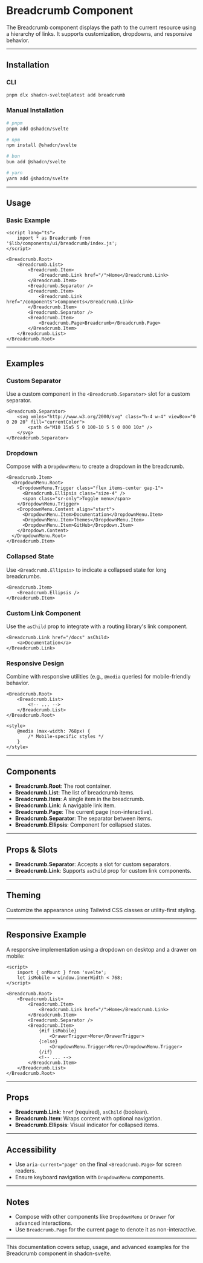 # Breadcrumb Component

The Breadcrumb component displays the path to the current resource using a hierarchy of links. It supports customization, dropdowns, and responsive behavior.

---

## Installation

### CLI

```bash
pnpm dlx shadcn-svelte@latest add breadcrumb
```

### Manual Installation

```bash
# pnpm
pnpm add @shadcn/svelte

# npm
npm install @shadcn/svelte

# bun
bun add @shadcn/svelte

# yarn
yarn add @shadcn/svelte
```

---

## Usage

### Basic Example

```svelte
<script lang="ts">
	import * as Breadcrumb from '$lib/components/ui/breadcrumb/index.js';
</script>

<Breadcrumb.Root>
	<Breadcrumb.List>
		<Breadcrumb.Item>
			<Breadcrumb.Link href="/">Home</Breadcrumb.Link>
		</Breadcrumb.Item>
		<Breadcrumb.Separator />
		<Breadcrumb.Item>
			<Breadcrumb.Link href="/components">Components</Breadcrumb.Link>
		</Breadcrumb.Item>
		<Breadcrumb.Separator />
		<Breadcrumb.Item>
			<Breadcrumb.Page>Breadcrumb</Breadcrumb.Page>
		</Breadcrumb.Item>
	</Breadcrumb.List>
</Breadcrumb.Root>
```

---

## Examples

### Custom Separator

Use a custom component in the `<Breadcrumb.Separator>` slot for a custom separator.

```svelte
<Breadcrumb.Separator>
	<svg xmlns="http://www.w3.org/2000/svg" class="h-4 w-4" viewBox="0 0 20 20" fill="currentColor">
		<path d="M10 15a5 5 0 100-10 5 5 0 000 10z" />
	</svg>
</Breadcrumb.Separator>
```

### Dropdown

Compose with a `DropdownMenu` to create a dropdown in the breadcrumb.

```svelte
<Breadcrumb.Item>
  <DropdownMenu.Root>
    <DropdownMenu.Trigger class="flex items-center gap-1">
      <Breadcrumb.Ellipsis class="size-4" />
      <span class="sr-only">Toggle menu</span>
    </DropdownMenu.Trigger>
    <DropdownMenu.Content align="start">
      <DropdownMenu.Item>Documentation</DropdownMenu.Item>
      <DropdownMenu.Item>Themes</DropdownMenu.Item>
      <DropdownMenu.Item>GitHub</Dropdown.Item>
    </Dropdown.Content>
  </DropdownMenu.Root>
</Breadcrumb.Item>
```

### Collapsed State

Use `<Breadcrumb.Ellipsis>` to indicate a collapsed state for long breadcrumbs.

```svelte
<Breadcrumb.Item>
	<Breadcrumb.Ellipsis />
</Breadcrumb.Item>
```

### Custom Link Component

Use the `asChild` prop to integrate with a routing library's link component.

```svelte
<Breadcrumb.Link href="/docs" asChild>
	<a>Documentation</a>
</Breadcrumb.Link>
```

### Responsive Design

Combine with responsive utilities (e.g., `@media` queries) for mobile-friendly behavior.

```svelte
<Breadcrumb.Root>
	<Breadcrumb.List>
		<!-- ... -->
	</Breadcrumb.List>
</Breadcrumb.Root>

<style>
	@media (max-width: 768px) {
		/* Mobile-specific styles */
	}
</style>
```

---

## Components

- **Breadcrumb.Root**: The root container.
- **Breadcrumb.List**: The list of breadcrumb items.
- **Breadcrumb.Item**: A single item in the breadcrumb.
- **Breadcrumb.Link**: A navigable link item.
- **Breadcrumb.Page**: The current page (non-interactive).
- **Breadcrumb.Separator**: The separator between items.
- **Breadcrumb.Ellipsis**: Component for collapsed states.

---

## Props & Slots

- **Breadcrumb.Separator**: Accepts a slot for custom separators.
- **Breadcrumb.Link**: Supports `asChild` prop for custom link components.

---

## Theming

Customize the appearance using Tailwind CSS classes or utility-first styling.

---

## Responsive Example

A responsive implementation using a dropdown on desktop and a drawer on mobile:

```svelte
<script>
	import { onMount } from 'svelte';
	let isMobile = window.innerWidth < 768;
</script>

<Breadcrumb.Root>
	<Breadcrumb.List>
		<Breadcrumb.Item>
			<Breadcrumb.Link href="/">Home</Breadcrumb.Link>
		</Breadcrumb.Item>
		<Breadcrumb.Separator />
		<Breadcrumb.Item>
			{#if isMobile}
				<DrawerTrigger>More</DrawerTrigger>
			{:else}
				<DropdownMenu.Trigger>More</DropdownMenu.Trigger>
			{/if}
			<!-- ... -->
		</Breadcrumb.Item>
	</Breadcrumb.List>
</Breadcrumb.Root>
```

---

## Props

- **Breadcrumb.Link**: `href` (required), `asChild` (boolean).
- **Breadcrumb.Item**: Wraps content with optional navigation.
- **Breadcrumb.Ellipsis**: Visual indicator for collapsed items.

---

## Accessibility

- Use `aria-current="page"` on the final `<Breadcrumb.Page>` for screen readers.
- Ensure keyboard navigation with `DropdownMenu` components.

---

## Notes

- Compose with other components like `DropdownMenu` or `Drawer` for advanced interactions.
- Use `Breadcrumb.Page` for the current page to denote it as non-interactive.

---

This documentation covers setup, usage, and advanced examples for the Breadcrumb component in shadcn-svelte.

